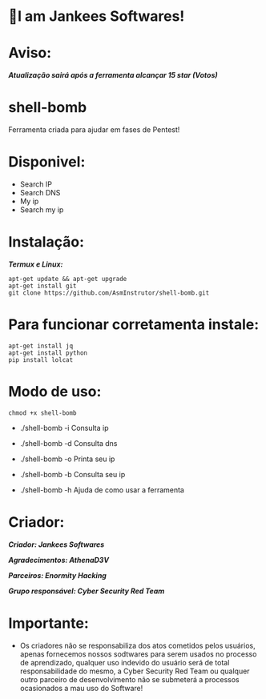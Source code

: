 <h1>💫I am Jankees Softwares!</h1>

# Aviso:
   ___Atualização sairá após a ferramenta alcançar 15 star (Votos)___

# shell-bomb

Ferramenta criada para ajudar em fases de Pentest!

# Disponivel:
   - Search IP
   - Search DNS
   - My ip
   - Search my ip

# Instalação:
___Termux e Linux:___

    apt-get update && apt-get upgrade
    apt-get install git
    git clone https://github.com/AsmInstrutor/shell-bomb.git
    
# Para funcionar corretamenta instale:
    apt-get install jq
    apt-get install python
    pip install lolcat
    
# Modo de uso:
    chmod +x shell-bomb
  - ./shell-bomb -i <ip para consultar>    Consulta ip
   
  - ./shell-bomb -d <dns para consultar>   Consulta dns
   
  - ./shell-bomb -o                        Printa seu ip
   
  - ./shell-bomb -b                        Consulta seu ip
   
  - ./shell-bomb -h                        Ajuda de como usar a ferramenta
    
# Criador:

   ___Criador: Jankees Softwares___

   ___Agradecimentos: AthenaD3V___

   ___Parceiros: Enormity Hacking___

   ___Grupo responsável: Cyber Security Red Team___

# Importante:
   - Os criadores não se responsabiliza dos atos cometidos pelos usuários, apenas fornecemos nossos sodtwares para serem
usados no processo de aprendizado, qualquer uso indevido do usuário será de total responsabilidade do mesmo, a
Cyber Security Red Team ou qualquer outro parceiro de desenvolvimento não se submeterá a processos ocasionados
a mau uso do Software!
